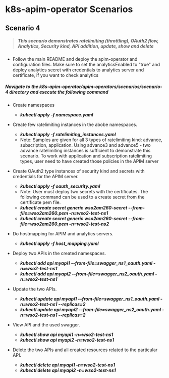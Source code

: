 # k8s-apim-operator Scenarios

## Scenario 4

> ##### This scenario demonstrates ratelimiting (throttling), OAuth2 flow, Analytics, Security kind, API addition, update, show and delete

- Follow the main README and deploy the apim-operator and configuration files. Make sure to set the analyticsEnabled to "true" and deploy analytics secret with credentials to analytics server and certificate, if you want to check analytics
 
##### Navigate to the k8s-apim-operator/apim-operators/scenarios/scenario-4 directory and execute the following command

- Create namespaces <br /> 
    - ***kubectl apply -f namespace.yaml***

- Create few ratelimiting instances in the abobe namespaces. <br /> 
    - ***kubectl apply -f ratelimiting_instances.yaml***
    - Note: Samples are given for all 3 types of ratelimiting kind: advance, subscription, application. Using advance3 and advance5 - two advance ratelimiting instances is sufficient to demonstrate this scenario. To work with application and subscription ratelimiting types, user need to have created those policies in the APIM server

- Create OAuth2 type instances of security kind and secrets with credentials for the APIM server. <br />
    - ***kubectl apply -f oauth_security.yaml***
    - Note: User must deploy two secrets with the certificates. The following command can be used to a create secret from the certificate pem file.
    - ***kubectl create secret generic wso2am260-secret --from-file=wso2am260.pem -n=wso2-test-ns1***
    - ***kubectl create secret generic wso2am260-secret --from-file=wso2am260.pem -n=wso2-test-ns2***

- Do hostmapping for APIM and analytics servers.  <br />
    - ***kubectl apply -f host_mapping.yaml***

- Deploy two APIs in the created namespaces.  <br />
    - ***kubectl add api myapi1 --from-file=swagger_ns1_oauth.yaml -n=wso2-test-ns1***
    - ***kubectl add api myapi2 --from-file=swagger_ns2_oauth.yaml -n=wso2-test-ns1***

- Update the two APIs.  <br />
    - ***kubectl update api myapi1 --from-file=swagger_ns1_oauth.yaml -n=wso2-test-ns1 --replicas=2***
    - ***kubectl update api myapi2 --from-file=swagger_ns2_oauth.yaml -n=wso2-test-ns1 --replicas=2***

- View API and the used swagger.  <br />
    - ***kubectl show api myapi1 -n=wso2-test-ns1***
    - ***kubectl show api myapi2 -n=wso2-test-ns1***

- Delete the two APIs and all created resources related to the particular API.  <br />
    - ***kubectl delete api myapi1 -n=wso2-test-ns1***
    - ***kubectl delete api myapi2 -n=wso2-test-ns1***